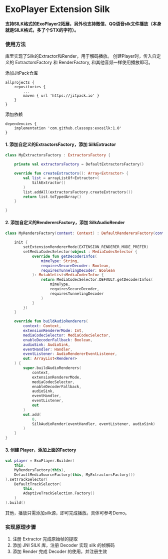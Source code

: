 # ExoPlayer Extension Silk

**支持SILK格式的ExoPlayer2拓展，另外也支持微信、QQ语音slk文件播放（本身就是SILK格式，多了个STX的字符）。**


### 使用方法

库里实现了Silk的Extractor和Render，用于解码播放。
创建Player时，传入自定义的 ExtractorsFactory 和 RenderFactory, 和其他音频一样使用播放即可。

添加JitPack仓库
```agsl
allprojects {
    repositories {
        ...
        maven { url 'https://jitpack.io' }
    }
}
```
添加依赖
```agsl
dependencies {
    implementation 'com.github.classops:exosilk:1.0'
}
```

#### 1. 添加自定义的ExtractorsFactory，添加 SilkExtractor
```kotlin
class MyExtractorsFactory : ExtractorsFactory {

    private val extractorsFactory = DefaultExtractorsFactory()

    override fun createExtractors(): Array<Extractor> {
        val list = arrayListOf<Extractor>(
            SilkExtractor()
        )
        list.addAll(extractorsFactory.createExtractors())
        return list.toTypedArray()
    }

}
```
#### 2. 添加自定义的RenderersFactory，添加 SilkAudioRender
```kotlin
class MyRendersFactory(context: Context) : DefaultRenderersFactory(context) {

    init {
        setExtensionRendererMode(EXTENSION_RENDERER_MODE_PREFER)
        setMediaCodecSelector(object : MediaCodecSelector {
            override fun getDecoderInfos(
                mimeType: String,
                requiresSecureDecoder: Boolean,
                requiresTunnelingDecoder: Boolean
            ): MutableList<MediaCodecInfo> {
                return MediaCodecSelector.DEFAULT.getDecoderInfos(
                    mimeType,
                    requiresSecureDecoder,
                    requiresTunnelingDecoder
                )
            }
        })
    }

    override fun buildAudioRenderers(
        context: Context,
        extensionRendererMode: Int,
        mediaCodecSelector: MediaCodecSelector,
        enableDecoderFallback: Boolean,
        audioSink: AudioSink,
        eventHandler: Handler,
        eventListener: AudioRendererEventListener,
        out: ArrayList<Renderer>
    ) {
        super.buildAudioRenderers(
            context,
            extensionRendererMode,
            mediaCodecSelector,
            enableDecoderFallback,
            audioSink,
            eventHandler,
            eventListener,
            out
        )
        out.add(
            0,
            SilkAudioRender(eventHandler, eventListener, audioSink)
        )
    }
}
```
#### 3. 创建 Player，添加上面的Factory
```kotlin
val player = ExoPlayer.Builder(
    this,
    MyRendersFactory(this),
    DefaultMediaSourceFactory(this, MyExtractorsFactory())
).setTrackSelector(
    DefaultTrackSelector(
        this,
        AdaptiveTrackSelection.Factory()
    )
).build()
```

其他，播放只需添加silk源，即可完成播放。具体可参考Demo。

### 实现原理步骤

1. 注册 Extractor 完成原始帧的提取
2. 添加 JNI SILK 库，注册 Decoder 实现 silk 的帧解码
3. 添加 Render 完成 Decoder 的使用，并注册生效